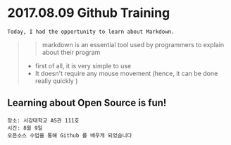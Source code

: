 # 2017.08.09 Github Training
~~~~
Today, I had the opportunity to learn about Markdown.
~~~~

>> markdown is an essential tool
>> used by programmers to explain about their program
> * first of all, it is very simple to use
> * It doesn't require any mouse movement (hence, it can be done really quickly )
 
## Learning about Open Source is fun! 
~~~~
장소: 서강대학교 AS관 111호
시간: 8월 9일
오픈소스 수업을 통해 Github 를 배우게 되었습니다 

~~~~

#
